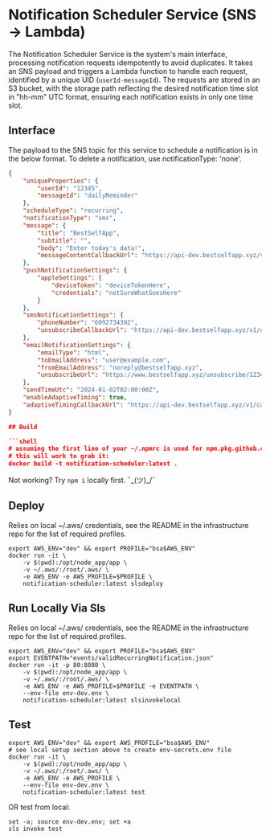 # Notification Scheduler Service (SNS -> Lambda)

The Notification Scheduler Service is the system's main interface, processing notification requests idempotently to avoid duplicates. It takes an SNS payload and triggers a Lambda function to handle each request, identified by a unique UID (`userId-messageId`). The requests are stored in an S3 bucket, with the storage path reflecting the desired notification time slot in "hh-mm" UTC format, ensuring each notification exists in only one time slot.

## Interface

The payload to the SNS topic for this service to schedule a notification is in the below format.  To delete a notification, use notificationType: 'none'.

```json
{
    "uniqueProperties": {
        "userId": "12345",
        "messageId": "dailyReminder"
    },
    "scheduleType": "recurring",
    "notificationType": "sms",
    "message": {
        "title": "BestSelfApp",
        "subtitle": "",
        "body": "Enter today's data!",
        "messageContentCallbackUrl": "https://api-dev.bestselfapp.xyz/v1/callbacks/notificationMessage/12345"
    },
    "pushNotificationSettings": {
        "appleSettings": {
            "deviceToken": "deviceTokenHere",
            "credentials": "notSureWhatGoesHere"
        }
    },
    "smsNotificationSettings": {
        "phoneNumber": "6092734392",
        "unsubscribeCallbackUrl": "https://api-dev.bestselfapp.xyz/v1/callbacks/unsubscribe/12345"
    },
    "emailNotificationSettings": {
        "emailType": "html",
        "toEmailAddress": "user@example.com",
        "fromEmailAddress": "noreply@bestselfapp.xyz",
        "unsubscribeUrl": "https://www.bestselfapp.xyz/unsubscribe/12345"
    },
    "sendTimeUtc": "2024-01-02T02:00:00Z",
    "enableAdaptiveTiming": true,
    "adaptiveTimingCallbackUrl": "https://api-dev.bestselfapp.xyz/v1/callbacks/adaptiveTiming/12345"
}

## Build

```shell
# assuming the first line of your ~/.npmrc is used for npm.pkg.github.com,
# this will work to grab it:
docker build -t notification-scheduler:latest .
```

Not working?  Try `npm i` locally first. ¯\_(ツ)_/¯

## Deploy

Relies on local ~/.aws/ credentials, see the README in the infrastructure repo for the list of required profiles.

```shell
export AWS_ENV="dev" && export PROFILE="bsa$AWS_ENV"
docker run -it \
    -v $(pwd):/opt/node_app/app \
    -v ~/.aws/:/root/.aws/ \
    -e AWS_ENV -e AWS_PROFILE=$PROFILE \
    notification-scheduler:latest slsdeploy
```

## Run Locally Via Sls

Relies on local ~/.aws/ credentials, see the README in the infrastructure repo for the list of required profiles.

```shell
export AWS_ENV="dev" && export PROFILE="bsa$AWS_ENV"
export EVENTPATH="events/validRecurringNotification.json"
docker run -it -p 80:8080 \
    -v $(pwd):/opt/node_app/app \
    -v ~/.aws/:/root/.aws/ \
    -e AWS_ENV -e AWS_PROFILE=$PROFILE -e EVENTPATH \
    --env-file env-dev.env \
    notification-scheduler:latest slsinvokelocal
```

## Test

```shell
export AWS_ENV="dev" && export AWS_PROFILE="bsa$AWS_ENV"
# see local setup section above to create env-secrets.env file
docker run -it \
    -v $(pwd):/opt/node_app/app \
    -v ~/.aws/:/root/.aws/ \
    -e AWS_ENV -e AWS_PROFILE \
    --env-file env-dev.env \
    notification-scheduler:latest test
```

OR test from local:

```shell
set -a; source env-dev.env; set +a
sls invoke test
```

